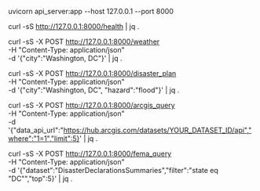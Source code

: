 uvicorn api_server:app --host 127.0.0.1 --port 8000


curl -sS http://127.0.0.1:8000/health | jq .



curl -sS -X POST http://127.0.0.1:8000/weather \
  -H "Content-Type: application/json" \
  -d '{"city":"Washington, DC"}' | jq .



  curl -sS -X POST http://127.0.0.1:8000/disaster_plan \
  -H "Content-Type: application/json" \
  -d '{"city":"Washington, DC", "hazard":"flood"}' | jq .


  curl -sS -X POST http://127.0.0.1:8000/arcgis_query \
  -H "Content-Type: application/json" \
  -d '{"data_api_url":"https://hub.arcgis.com/datasets/YOUR_DATASET_ID/api","where":"1=1","limit":5}' | jq .


  curl -sS -X POST http://127.0.0.1:8000/fema_query \
  -H "Content-Type: application/json" \
  -d '{"dataset":"DisasterDeclarationsSummaries","filter":"state eq \"DC\"","top":5}' | jq .